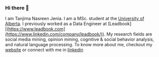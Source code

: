 ### Hi there 👋

I am Tanjima Nasreen Jenia. I am a MSc. student at the [University of Alberta](https://www.ualberta.ca/index.html). I previously worked as a Data Engineer at [Leadbook][(https://www.leadbook.com](https://www.linkedin.com/company/leadbook/)). 
My research fields are social media mining, opinion mining, cognitive & social behavior analysis, and natural language processing. To know more about me, checkout my [website](https://tanjimanasreen.github.io/) or connect with me in [linkedin](https://www.linkedin.com/in/tanjimanasreen)

<!--
**tanjimanasreen/tanjimanasreen** is a ✨ _special_ ✨ repository because its `README.md` (this file) appears on your GitHub profile.

Here are some ideas to get you started:

- 🔭 I’m currently working on ...
- 🌱 I’m currently learning ...
- 👯 I’m looking to collaborate on ...
- 🤔 I’m looking for help with ...
- 💬 Ask me about ...
- 📫 How to reach me: ...
- 😄 Pronouns: ...
- ⚡ Fun fact: ...
-->
